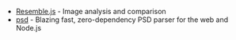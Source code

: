 - [Resemble.js](https://github.com/rsmbl/Resemble.js) - Image analysis and comparison
- [psd](https://github.com/webtoon/psd) - Blazing fast, zero-dependency PSD parser for the web and Node.js
